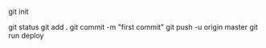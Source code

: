 git init 

git status
git add .
git commit -m "first commit"
git push -u origin master
git run deploy
